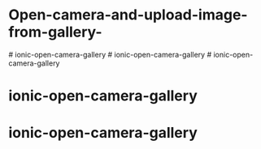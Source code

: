 # Open-camera-and-upload-image-from-gallery-
#   i o n i c - o p e n - c a m e r a - g a l l e r y  
 #   i o n i c - o p e n - c a m e r a - g a l l e r y  
 # ionic-open-camera-gallery
# ionic-open-camera-gallery
# ionic-open-camera-gallery
